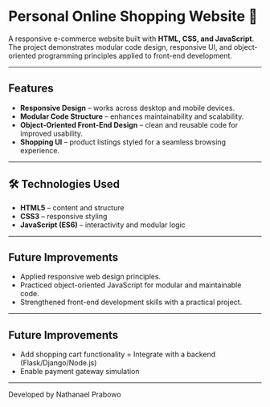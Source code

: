 # Personal Online Shopping Website 🛒 

A responsive e-commerce website built with **HTML, CSS, and JavaScript**.  
The project demonstrates modular code design, responsive UI, and object-oriented programming principles applied to front-end development.  

---

## Features  
-  **Responsive Design** – works across desktop and mobile devices.  
-  **Modular Code Structure** – enhances maintainability and scalability.  
-  **Object-Oriented Front-End Design** – clean and reusable code for improved usability.  
-  **Shopping UI** – product listings styled for a seamless browsing experience.  

---

## 🛠️ Technologies Used  
- **HTML5** – content and structure  
- **CSS3** – responsive styling  
- **JavaScript (ES6)** – interactivity and modular logic  

---

## Future Improvements
- Applied responsive web design principles.
- Practiced object-oriented JavaScript for modular and maintainable code.
- Strengthened front-end development skills with a practical project.

---

## Future Improvements
- Add shopping cart functionality
= Integrate with a backend (Flask/Django/Node.js)
- Enable payment gateway simulation

---

Developed by Nathanael Prabowo
